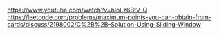 https://www.youtube.com/watch?v=hloLz6BtV-Q
​
​
https://leetcode.com/problems/maximum-points-you-can-obtain-from-cards/discuss/2198002/C%2B%2B-Solution-Using-Sliding-Window
​
​